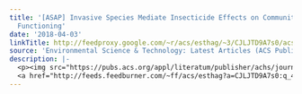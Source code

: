 ```yaml
---
title: '[ASAP] Invasive Species Mediate Insecticide Effects on Community and Ecosystem
  Functioning'
date: '2018-04-03'
linkTitle: http://feedproxy.google.com/~r/acs/esthag/~3/CJLJTD9A7s0/acs.est.8b00193
source: 'Environmental Science & Technology: Latest Articles (ACS Publications)'
description: |-
  <p><img src="https://pubs.acs.org/appl/literatum/publisher/achs/journals/content/esthag/0/esthag.ahead-of-print/acs.est.8b00193/20180403/images/medium/es-2018-001935_0004.gif" alt="TOC Graphic"/></p><div><cite>Environmental Science & Technology</cite></div><div>DOI: 10.1021/acs.est.8b00193</div><div class="feedflare">
  <a href="http://feeds.feedburner.com/~ff/acs/esthag?a=CJLJTD9A7s0:q_47-eY-Exg:yIl2AUoC8zA"><img src="http://feeds.feedburner.com/~ff/acs/esthag?d=yIl2AUoC8zA" border="0"></img></a>
---
```

